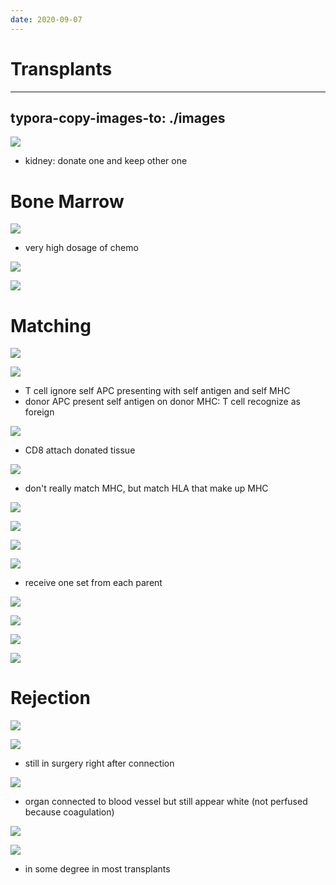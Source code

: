 ```yaml
---
date: 2020-09-07
---
```


# Transplants
---

## typora-copy-images-to: ./images

![](https://photos.thisispiggy.com/file/wikiFiles/D783069C-6637-4CEB-A93B-4A1213000C6B.jpg)

- kidney: donate one and keep other one

# Bone Marrow

![](https://photos.thisispiggy.com/file/wikiFiles/1E190D25-C1F0-463A-AD6D-4FC286ABF6FC.jpg)

- very high dosage of chemo

![](https://photos.thisispiggy.com/file/wikiFiles/BEF94EAE-5E6C-4B0B-9C3B-5E600FC1CDF9.jpg)

![](https://photos.thisispiggy.com/file/wikiFiles/07855AC3-7DF5-4DA1-849F-B3BA36316218.jpg)

# Matching

![](https://photos.thisispiggy.com/file/wikiFiles/29CBCB27-6EF8-49F8-B53D-DA3D691F822E.jpg)

![](https://photos.thisispiggy.com/file/wikiFiles/9D52B6BD-9B27-4C38-A449-374BBCABAF87.jpg)

- T cell ignore self APC presenting with self antigen and self MHC
- donor APC present self antigen on donor MHC: T cell recognize as foreign

![](https://photos.thisispiggy.com/file/wikiFiles/9D259E7A-5AE4-4EF8-973A-CE235D19591B.jpg)

- CD8 attach donated tissue

![](https://photos.thisispiggy.com/file/wikiFiles/95AF6168-E4D5-4EC0-8434-4F6FFABD8CED.jpg)

- don't really match MHC, but match HLA that make up MHC

![](https://photos.thisispiggy.com/file/wikiFiles/CFBE2320-28B0-46D7-B119-FFFF59FAA16C.jpg)

![](https://photos.thisispiggy.com/file/wikiFiles/509D2C5D-C6B8-4E68-8B44-0C1D34828D9B.jpg)

![](https://photos.thisispiggy.com/file/wikiFiles/133C1309-4739-46F0-8C96-8F160A39C5C5.jpg)

![](https://photos.thisispiggy.com/file/wikiFiles/72015DDE-EA94-4EAF-B6D3-F4A1F3080364.jpg)

- receive one set from each parent

![](https://photos.thisispiggy.com/file/wikiFiles/84E42D1B-1BAC-4F64-B47F-F46860136C51.jpg)

![](https://photos.thisispiggy.com/file/wikiFiles/CB65D417-4CCA-456C-8EC6-C3A9029A1E2A.jpg)

![](https://photos.thisispiggy.com/file/wikiFiles/E3DD4092-01FB-4AC3-A3ED-BDD3AC675230.jpg)

![](https://photos.thisispiggy.com/file/wikiFiles/0C29D1CD-69A8-4E4A-8554-47A63D7E9C5C.jpg)

# Rejection

![](https://photos.thisispiggy.com/file/wikiFiles/ACADBDFA-8DC7-4528-A717-9CC044B247AD.jpg)

![](https://photos.thisispiggy.com/file/wikiFiles/EC7F3C22-2C51-4A94-A64D-B6C594C4BECB.jpg)

- still in surgery right after connection

![](https://photos.thisispiggy.com/file/wikiFiles/88619A58-F575-42A3-BDE0-389462AE9AA7.jpg)

- organ connected to blood vessel but still appear white (not perfused because coagulation)

![](https://photos.thisispiggy.com/file/wikiFiles/F48B7021-91DB-4018-8708-DA27D24B19FB.jpg)

![](https://photos.thisispiggy.com/file/wikiFiles/11B5F720-DCFE-4A15-871A-90A39D99643F.jpg)

- in some degree in most transplants
